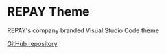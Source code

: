 # REPAY Theme

REPAY's company branded Visual Studio Code theme


[GitHub repository](https://github.com/repaygithub/repay-vscode-theme)
